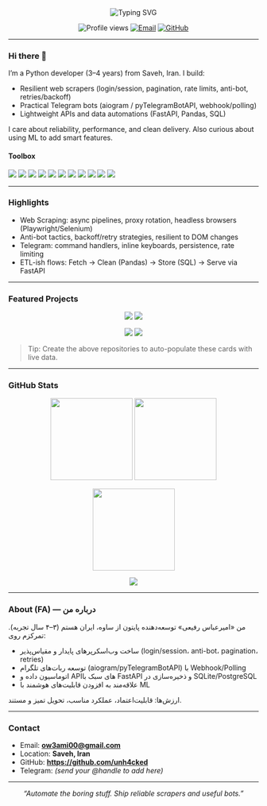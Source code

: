 <!-- Profile: unh4cked | Amirabbas Rafiei -->

<div align="center">
  
  <img src="https://readme-typing-svg.demolab.com?font=Inter&weight=700&size=28&pause=1200&center=true&vCenter=true&width=900&lines=Amirabbas+Rafiei+%7C+%D8%A7%D9%85%DB%8C%D8%B1%D8%B9%D8%A8%D8%A7%D8%B3+%D8%B1%D9%81%DB%8C%D8%B9%DB%8C;Python+Developer+%E2%80%94+Web+Scraping+%26+Telegram+Bots;FastAPI+%2F+Data+Automation+%7C+ML+Enthusiast;3%E2%80%934+years+experience+%E2%80%A2+Saveh%2C+Iran" alt="Typing SVG" />
  
  <p>
    <img alt="Profile views" src="https://komarev.com/ghpvc/?username=unh4cked&style=for-the-badge&color=0EA5E9" />
    <a href="mailto:ow3ami00@gmail.com"><img alt="Email" src="https://img.shields.io/badge/Email-ow3ami00%40gmail.com-0F172A?style=for-the-badge&logo=gmail&logoColor=white" /></a>
    <a href="https://github.com/unh4cked"><img alt="GitHub" src="https://img.shields.io/badge/GitHub-unh4cked-1E293B?style=for-the-badge&logo=github&logoColor=white" /></a>
    <!-- <a href="https://t.me/YOUR_HANDLE"><img alt="Telegram" src="https://img.shields.io/badge/Telegram-Contact-229ED9?style=for-the-badge&logo=telegram&logoColor=white" /></a> -->
  </p>
</div>

---

### Hi there 👋
I’m a Python developer (3–4 years) from Saveh, Iran. I build:
- Resilient web scrapers (login/session, pagination, rate limits, anti-bot, retries/backoff)
- Practical Telegram bots (aiogram / pyTelegramBotAPI, webhook/polling)
- Lightweight APIs and data automations (FastAPI, Pandas, SQL)

I care about reliability, performance, and clean delivery. Also curious about using ML to add smart features.

#### Toolbox

<p>
  <img src="https://img.shields.io/badge/Python-3776AB?logo=python&logoColor=white&style=for-the-badge" />
  <img src="https://img.shields.io/badge/FastAPI-009688?logo=fastapi&logoColor=white&style=for-the-badge" />
  <img src="https://img.shields.io/badge/Scrapy-60A839?logo=scrapy&logoColor=white&style=for-the-badge" />
  <img src="https://img.shields.io/badge/Playwright-2EAD33?logo=microsoftedge&logoColor=white&style=for-the-badge" />
  <img src="https://img.shields.io/badge/Selenium-43B02A?logo=selenium&logoColor=white&style=for-the-badge" />
  <img src="https://img.shields.io/badge/Telegram%20Bot%20API-26A5E4?logo=telegram&logoColor=white&style=for-the-badge" />
  <img src="https://img.shields.io/badge/Pandas-150458?logo=pandas&logoColor=white&style=for-the-badge" />
  <img src="https://img.shields.io/badge/PostgreSQL-4169E1?logo=postgresql&logoColor=white&style=for-the-badge" />
  <img src="https://img.shields.io/badge/Docker-2496ED?logo=docker&logoColor=white&style=for-the-badge" />
  <img src="https://img.shields.io/badge/Git-F05032?logo=git&logoColor=white&style=for-the-badge" />
  <img src="https://img.shields.io/badge/Linux-FCC624?logo=linux&logoColor=black&style=for-the-badge" />
</p>

---

### Highlights
- Web Scraping: async pipelines, proxy rotation, headless browsers (Playwright/Selenium)
- Anti-bot tactics, backoff/retry strategies, resilient to DOM changes
- Telegram: command handlers, inline keyboards, persistence, rate limiting
- ETL-ish flows: Fetch → Clean (Pandas) → Store (SQL) → Serve via FastAPI

---

### Featured Projects
<!-- Replace these with your real repos when ready -->
<p align="center">
  <a href="https://github.com/unh4cked/web-scraper-robust"><img src="https://github-readme-stats.vercel.app/api/pin/?username=unh4cked&repo=web-scraper-robust&theme=tokyonight" /></a>
  <a href="https://github.com/unh4cked/telegram-bot-starter-aiogram"><img src="https://github-readme-stats.vercel.app/api/pin/?username=unh4cked&repo=telegram-bot-starter-aiogram&theme=tokyonight" /></a>
</p>
<p align="center">
  <a href="https://github.com/unh4cked/fastapi-data-pipeline"><img src="https://github-readme-stats.vercel.app/api/pin/?username=unh4cked&repo=fastapi-data-pipeline&theme=tokyonight" /></a>
  <a href="https://github.com/unh4cked/playwright-scraping-examples"><img src="https://github-readme-stats.vercel.app/api/pin/?username=unh4cked&repo=playwright-scraping-examples&theme=tokyonight" /></a>
</p>

> Tip: Create the above repositories to auto-populate these cards with live data.

---

### GitHub Stats

<p align="center">
  <img height="165" src="https://github-readme-stats.vercel.app/api?username=unh4cked&show_icons=true&theme=tokyonight&rank_icon=github" />
  <img height="165" src="https://streak-stats.demolab.com?user=unh4cked&theme=tokyonight&border_radius=8" />
</p>
<p align="center">
  <img height="165" src="https://github-readme-stats.vercel.app/api/top-langs/?username=unh4cked&layout=compact&theme=tokyonight" />
</p>
<p align="center">
  <img src="https://github-profile-trophy.vercel.app/?username=unh4cked&theme=darkhub&no-frame=true&margin-w=8&row=1&column=7" />
</p>

---

### About (FA) — درباره من
من «امیرعباس رفیعی» توسعه‌دهنده پایتون از ساوه، ایران هستم (۳–۴ سال تجربه). تمرکزم روی:
- ساخت وب‌اسکرپرهای پایدار و مقیاس‌پذیر (login/session، anti-bot، pagination، retries)
- توسعه ربات‌های تلگرام (aiogram/pyTelegramBotAPI) با Webhook/Polling
- اتوماسیون داده و APIهای سبک با FastAPI و ذخیره‌سازی در SQLite/PostgreSQL
- علاقه‌مند به افزودن قابلیت‌های هوشمند با ML

ارزش‌ها: قابلیت‌اعتماد، عملکرد مناسب، تحویل تمیز و مستند.

---

### Contact
- Email: **ow3ami00@gmail.com**
- Location: **Saveh, Iran**
- GitHub: **https://github.com/unh4cked**
- Telegram: *(send your @handle to add here)*

---

<div align="center">
  <i>“Automate the boring stuff. Ship reliable scrapers and useful bots.”</i>
</div>
